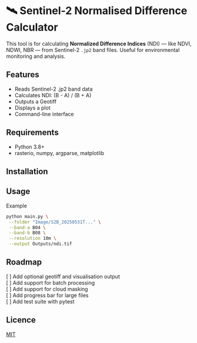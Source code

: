 # 🛰️ Sentinel-2 Normalised Difference Calculator

 This tool is for calculating **Normalized Difference Indices** (NDI) — like NDVI, NDWI, NBR — from Sentinel-2 `.jp2` band files. Useful for environmental monitoring and analysis.

 ## Features
 - Reads Sentinel-2 .jp2 band data
 - Calculates NDI: (B - A) / (B + A)
 - Outputs a Geotiff
 - Displays a plot
 - Command-line interface

 ## Requirements
 - Python 3.8+
 - rasterio, numpy, argparse, matplotlib

 ## Installation
 

 ## Usage
 
 Example
 ```bash
 python main.py \
  --folder "Image/S2B_20250531T..." \
  --band-a B04 \
  --band-b B08 \
  --resolution 10m \
  --output Outputs/ndi.tif
  ```

 ## Roadmap
 [ ] Add optional geotiff and visualisation output<br>
 [ ] Add support for batch processing<br>
 [ ] Add support for cloud masking<br>
 [ ] Add progress bar for large files<br>
 [ ] Add test suite with pytest<br>

 ## Licence
 [MIT](https://choosealicense.com/licenses/mit/)

